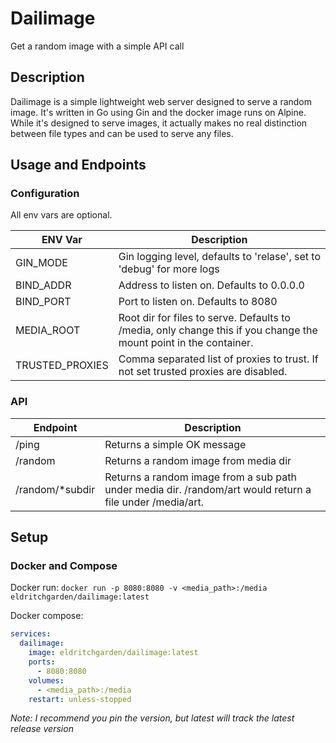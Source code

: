 # Dailimage
Get a random image with a simple API call

## Description
Dailimage is a simple lightweight web server designed to serve a random image. It's written in Go using Gin
and the docker image runs on Alpine. While it's designed to serve images, it actually makes no
real distinction between file types and can be used to serve any files.

## Usage and Endpoints
### Configuration
All env vars are optional.
<table>
  <thead>
    <tr>
      <th>ENV Var</th>
      <th>Description</th>
    </tr>
  </thead>
  <tbody>
    <tr>
      <td>GIN_MODE</td>
      <td>Gin logging level, defaults to 'relase', set to 'debug' for more logs</td>
    </tr>
    <tr>
      <td>BIND_ADDR</td>
      <td>Address to listen on. Defaults to 0.0.0.0</td>
    </tr>
    <tr>
      <td>BIND_PORT</td>
      <td>Port to listen on. Defaults to 8080</td>
    </tr>
    <tr>
      <td>MEDIA_ROOT</td>
      <td>Root dir for files to serve. Defaults to /media, only change this if you change the mount point in the container.</td>
    </tr>
    <tr>
      <td>TRUSTED_PROXIES</td>
      <td>Comma separated list of proxies to trust. If not set trusted proxies are disabled.</td>
    </tr>
  </tbody>
</table>

### API
<table>
  <thead>
    <tr>
      <th>Endpoint</th>
      <th>Description</th>
    </tr>
  </thead>
  <tbody>
    <tr>
      <td>/ping</td>
      <td>Returns a simple OK message</td>
    </tr>
    <tr>
      <td>/random</td>
      <td>Returns a random image from media dir</td>
    </tr>
    <tr>
      <td>/random/*subdir</td>
      <td>Returns a random image from a sub path under media dir. /random/art would return a file under /media/art.</td>
    </tr>
  </tbody>
</table>

## Setup
### Docker and Compose
Docker run:
`docker run -p 8080:8080 -v <media_path>:/media eldritchgarden/dailimage:latest`

Docker compose:
```yaml
services:
  dailimage:
    image: eldritchgarden/dailimage:latest
    ports:
      - 8080:8080
    volumes:
      - <media_path>:/media
    restart: unless-stopped
```

*Note: I recommend you pin the version, but latest will track the latest release version*
